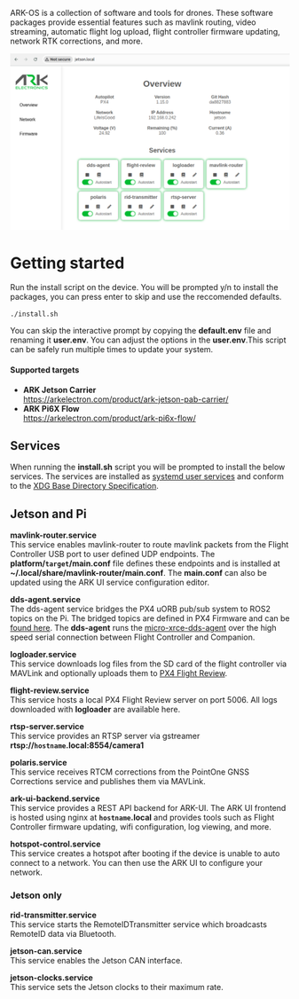ARK-OS is a collection of software and tools for drones. These software packages provide essential features such as mavlink routing, video streaming, automatic flight log upload, flight controller firmware updating, network RTK corrections, and more.

![alt text](ark-ui.png)

# Getting started
Run the install script on the device. You will be prompted y/n to install the packages, you can press enter to skip and use the reccomended defaults.
```
./install.sh
```
You can skip the interactive prompt by copying the **default.env** file and renaming it **user.env**. You can adjust the options in the **user.env**.This script can be safely run multiple times to update your system.

#### Supported targets
- **ARK Jetson Carrier** <br> https://arkelectron.com/product/ark-jetson-pab-carrier/
- **ARK Pi6X Flow** <br> https://arkelectron.com/product/ark-pi6x-flow/


## Services
When running the **install.sh** script you will be prompted to install the below services. The services are installed as [systemd user services](https://www.unixsysadmin.com/systemd-user-services/) and conform to the [XDG Base Directory Specification](https://specifications.freedesktop.org/basedir-spec/latest/index.html).

## Jetson and Pi

**mavlink-router.service** <br>
This service enables mavlink-router to route mavlink packets from the Flight Controller USB port to user defined UDP endpoints. The **platform/`target`/main.conf** file defines these endpoints and is installed at **~/.local/share/mavlink-router/main.conf**. The **main.conf** can also be updated using the ARK UI service configuration editor.

**dds-agent.service** <br>
The dds-agent service bridges the PX4 uORB pub/sub system to ROS2 topics on the Pi. The bridged topics are defined in PX4 Firmware and can be [found here](https://github.com/PX4/PX4-Autopilot/blob/main/src/modules/uxrce_dds_client/dds_topics.yaml). The **dds-agent** runs the [micro-xrce-dds-agent](https://github.com/eProsima/Micro-XRCE-DDS-Agent) over the high speed serial connection between Flight Controller and Companion.

**logloader.service** <br>
This service downloads log files from the SD card of the flight controller via MAVLink and optionally uploads them to [PX4 Flight Review](https://review.px4.io/). <br>

**flight-review.service** <br>
This service hosts a local PX4 Flight Review server on port 5006. All logs downloaded with **logloader** are available here. <br>

**rtsp-server.service** <br>
This service provides an RTSP server via gstreamer **rtsp://`hostname`.local:8554/camera1** <br>

**polaris.service** <br>
This service receives RTCM corrections from the PointOne GNSS Corrections service and publishes them via MAVLink.

**ark-ui-backend.service** <br>
This service provides a REST API backend for ARK-UI. The ARK UI frontend is hosted using nginx at **`hostname`.local** and provides tools such as Flight Controller firmware updating, wifi configuration, log viewing, and more.

**hotspot-control.service** <br>
This service creates a hotspot after booting if the device is unable to auto connect to a network. You can then use the ARK UI to configure your network.

### Jetson only

**rid-transmitter.service** <br>
This service starts the RemoteIDTransmitter service which broadcasts RemoteID data via Bluetooth.

**jetson-can.service** <br>
This service enables the Jetson CAN interface.

**jetson-clocks.service** <br>
This service sets the Jetson clocks to their maximum rate.
